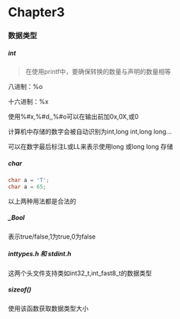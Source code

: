 # Chapter3

### 数据类型

##### int

> 在使用printf中，要确保转换的数量与声明的数量相等

八进制：%o

十六进制：%x

使用%#x,%#d,,%#o可以在输出前加0x,0X,或0

计算机中存储的数字会被自动识别为int,long int,long long...

可以在数字最后标注L或LL来表示使用long 或long long 存储

##### char

```c
char a = 'T';
char a = 65;
```

以上两种用法都是合法的

##### _Bool

表示true/false,1为true,0为false

##### inttypes.h 和 stdint.h

这两个头文件支持类如int32_t,int_fast8_t的数据类型

##### sizeof()

使用该函数获取数据类型大小